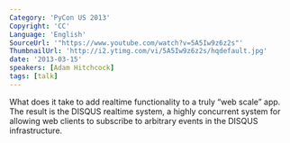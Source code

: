 ```yaml
---
Category: 'PyCon US 2013'
Copyright: 'CC'
Language: 'English'
SourceUrl: '"https://www.youtube.com/watch?v=5A5Iw9z6z2s"'
ThumbnailUrl: 'http://i2.ytimg.com/vi/5A5Iw9z6z2s/hqdefault.jpg'
date: '2013-03-15'
speakers: [Adam Hitchcock]
tags: [talk]
---
```

What does it take to add realtime functionality to a truly “web scale” app. The result is the DISQUS realtime system, a highly concurrent system for allowing web clients to subscribe to arbitrary events in the DISQUS infrastructure.